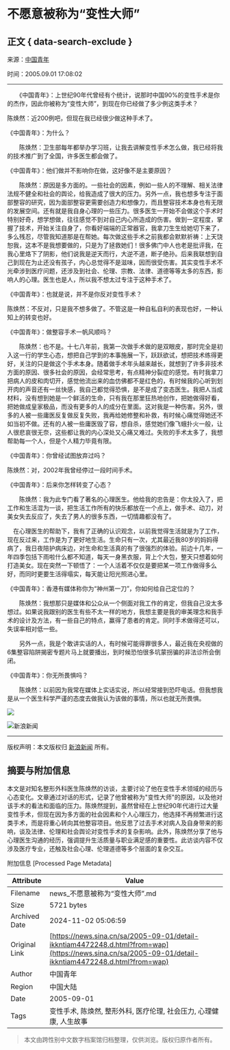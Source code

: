 # 不愿意被称为“变性大师”

## 正文 { data-search-exclude }


来源：[中国青年](https://mobile.sina.com.cn/news/)

时间：2005.09.01 17:08:02

---

　　《中国青年》：上世纪90年代曾经有个统计，说那时中国90%的变性手术是你的杰作，因此你被称为“变性大师”，到现在你已经做了多少例这类手术？

陈焕然：近200例吧，但现在我已经很少做这种手术了。

《中国青年》：为什么？

　　陈焕然：卫生部每年都举办学习班，让我去讲解变性手术怎么做，我已经将我的技术推广到了全国，许多医生都会做了。

《中国青年》：他们做并不影响你在做，这好像不是主要原因？

　　陈焕然：原因是多方面的。一些社会的因素，例如一些人的不理解、相关法律法规不健全和社会的舆论，给我造成了很大的压力。另外一点，我也想多专注于面部整容的研究，因为面部整容更需要创造力和想像力，而且整容技术本身也有无限的发展空间。还有就是我自身心理的一些压力。很多医生一开始不会做这个手术时特别好奇，想学想做，往往感觉不到对自己内心所造成的伤害。做到一定程度，掌握了技术，开始关注自身了，你看好端端的正常器官，我拿刀生生给她切下来了，多么残忍，尽管我知道那是在帮她。每次做这些手术之前我都会默默祈祷：上天饶恕我，这本不是我想要做的，只是为了拯救她们！很多佛门中人也老是批评我，在我心里烙下了阴影，他们说我是逆天而行，大逆不道，断子绝孙。后来我联想到自己到现在为止还没有孩子，内心总觉得不是滋味，因而很受伤害。其实变性手术不光牵涉到医疗问题，还涉及到社会、伦理、宗教、法律、道德等等太多的东西，影响人的心理。医生也是人，所以我不想太过专注于这种手术了。

《中国青年》：也就是说，并不是你反对变性手术？

陈焕然：不反对，只是我不想多做了。不管这是一种自私自利的表现也好，一种认知上的转变也好。

《中国青年》：做整容手术一帆风顺吗？

　　陈焕然：也不是。十七八年前，我第一次做手术做的是双眼皮，那时完全是初入这一行的学生心态，想把自己学到的本事施展一下，跃跃欲试，想把技术练得更好，关注的只是做这个手术本身。随着做手术年头越来越长，就想到了许多非技术方面的原因、很多社会的原因，会经常思考，有点精神分裂症的感觉。有时我拿刀把病人的皮和肉切开，感觉他流出来的血仿佛都不是红色的，有时候我的心听到划开肉的声音还有一丝快感，我自己都觉得恐惧，是不是成了变态医生。我把人当成材料，没有想到她是一个鲜活的生命，只有我在那里狂热地创作，把她做得好看，把她做成皇家极品，而没有更多的人的成分在里面。这对我是一种伤害。另外，很多的人被一些庸医反复做反复失败，我再给她修整和补救，有时候心痛觉得她还不如当初不做。还有的人被一些庸医毁了容，想自杀，感觉她们像飞蛾扑火一般，让人很悲哀很无奈，这些都让我的内心深处又心痛又难过。失败的手术太多了，我想帮助每一个人，但是个人精力毕竟有限。

《中国青年》：你曾经试图放弃过吗？

陈焕然：对，2002年我曾经停过一段时间手术。

《中国青年》：后来你怎样转变了心态？

　　陈焕然：我为此专门看了著名的心理医生。他给我的忠告是：你太投入了，把工作和生活混为一谈，把生活工作所有的快乐都放在一个点上，做手术、动刀，对美女失去反应了，失去了男人的很多东西，一切情趣都没有了。

　在心理医生的帮助下，我有了正确的认识观念，以前我觉得生活就是为了工作，现在反过来，工作是为了更好地生活。生命只有一次，尤其最近我80岁的妈妈得病了，我日夜陪护病床边，对生命和生活真的有了很强烈的体验。前边十几年，一年四季包括下雨啦什么都不知道，每天一身黑衣服，背上个大包，整天只想着如何打造美女。现在突然一下顿悟了：一个人活着不仅仅是要把某一项工作做得多么好，而同时更要生活得塌实，每天能让阳光照进心里。

《中国青年》：香港有媒体称你为“神州第一刀”，你如何给自己定位的？

　　陈焕然：我想那只是媒体和公众从一个侧面对我工作的肯定，但我自己没太多想过。如果说我跟别的医生有些不太一样的地方，我想主要是我的审美理念和我手术的设计及方法，有一些自己的特点，赢得了患者的肯定。同时手术做得还可以，失误率相对低一些。

　　另外一点，我是个敢讲实话的人，有时候可能得罪很多人，最近我在央视做的6集整容陷阱揭密专题片马上就要播出，到时候恐怕很多坑蒙拐骗的非法诊所会倒闭。

《中国青年》：你无所畏惧吗？

　　陈焕然：以前因为我常在媒体上实话实说，所以经常接到恐吓电话。但我想我是从一个医生科学严谨的态度去做我认为该做的事情，所以也就无所畏惧。

![](//n.sinaimg.cn/default/2fb77759/20151125/320X320.png)

![新浪新闻](https://n.sinaimg.cn/default/80905340/20200331/sinalogo.png)

---

版权声明：本文版权归 [新浪新闻](https://mobile.sina.com.cn/news/) 所有。

## 摘要与附加信息

<!-- tcd_abstract -->
本文是对知名整形外科医生陈焕然的访谈，主要讨论了他在变性手术领域的经历与心态变化。文章通过对话的形式，记录了他曾被称为"变性大师"的原因，以及他对该手术的看法和面临的压力。陈焕然提到，虽然曾经在上世纪90年代进行过大量变性手术，但现在因为多方面的社会因素和个人心理压力，他选择不再频繁进行这类手术，而是将重心转向其他整容项目。他反思了过去手术对病人及自身带来的影响，谈及法律、伦理和社会舆论对变性手术的复杂影响。此外，陈焕然分享了他与心理医生沟通的经历，强调提升生活质量与职业满足感的重要性。此访谈内容不仅涉及医疗专业，还触及社会心理、伦理道德等多个层面的复杂交互。
<!-- tcd_abstract_end -->

附加信息 [Processed Page Metadata]

| Attribute       | Value                                  |
|-----------------|----------------------------------------|
| Filename        | news_不愿意被称为“变性大师”.md                             |
| Size            | 5721 bytes                           |
| Archived Date   | 2024-11-02 05:06:59                             |
| Original Link   | [https://news.sina.cn/sa/2005-09-01/detail-ikkntiam4472248.d.html?from=wap](https://news.sina.cn/sa/2005-09-01/detail-ikkntiam4472248.d.html?from=wap)                       |
| Author          | 中国青年                               |
| Region          | 中国大陆                               |
| Date            | 2005-09-01                                 |
| Tags            | 变性手术, 陈焕然, 整形外科, 医疗伦理, 社会压力, 心理健康, 人生故事                                 |
>
> 本文由跨性别中文数字档案馆归档整理，仅供浏览。版权归原作者所有。
>